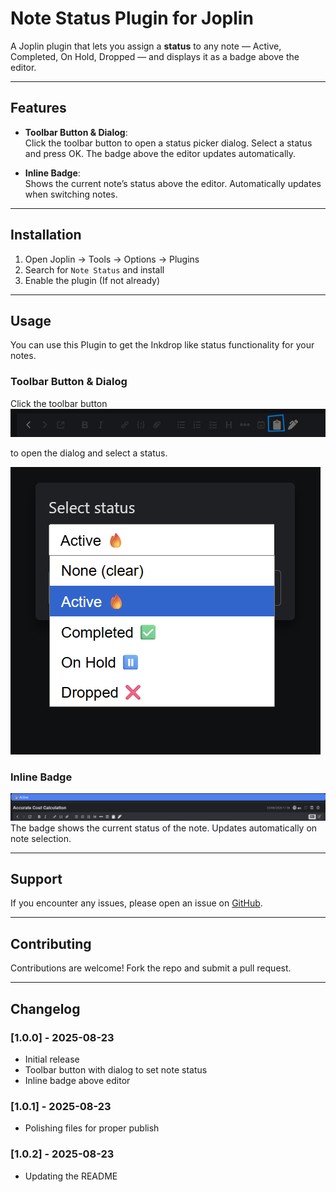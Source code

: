 # Note Status Plugin for Joplin

A Joplin plugin that lets you assign a **status** to any note — Active, Completed, On Hold, Dropped — and displays it as a badge above the editor.

---

## Features

- **Toolbar Button & Dialog**:  
  Click the toolbar button to open a status picker dialog. Select a status and press OK. The badge above the editor updates automatically.

- **Inline Badge**:  
  Shows the current note’s status above the editor. Automatically updates when switching notes.

---

## Installation

1. Open Joplin → Tools → Options → Plugins
2. Search for `Note Status` and install
3. Enable the plugin (If not already)

---

## Usage

You can use this Plugin to get the Inkdrop like status functionality for your notes.

### Toolbar Button & Dialog
Click the toolbar button
![Status ToolBar Button](./icons/toolbar_button.png)

 to open the dialog and select a status.

![Status Dialog](./icons/status_picker_dialog.png)  

### Inline Badge
![Status Badge](./icons/panel_to_show_status.png)  
The badge shows the current status of the note. Updates automatically on note selection.

---

## Support

If you encounter any issues, please open an issue on [GitHub](https://github.com/DeeptangshuSaha/joplin-plugin-note_status/issues).

---

## Contributing

Contributions are welcome! Fork the repo and submit a pull request.

---

## Changelog

### [1.0.0] - 2025-08-23
- Initial release
- Toolbar button with dialog to set note status
- Inline badge above editor

### [1.0.1] - 2025-08-23
- Polishing files for proper publish

### [1.0.2] - 2025-08-23
- Updating the README
